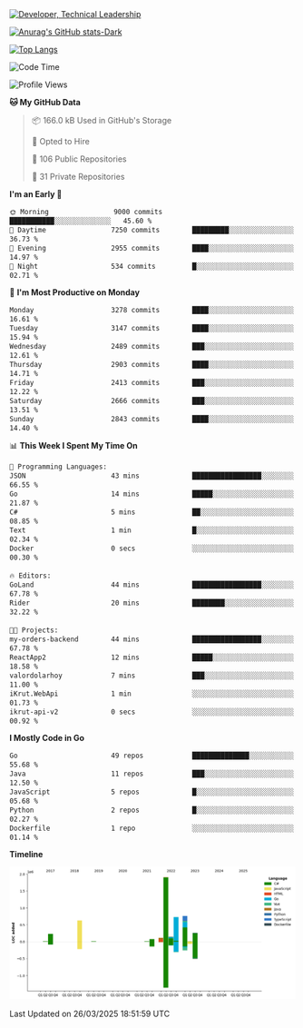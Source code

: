 <div>
  <a href="https://www.linkedin.com/in/arielpineiro/" target="_blank" rel="nofollow noopener noreferrer">
    <img src="https://img.shields.io/badge/-LinkedIn-%230077B5?style=for-the-badge&logo=linkedin&logoColor=white" alt="Developer, Technical Leadership" title="Ariel Piñeiro">
  </a>
</div>

[![Anurag's GitHub stats-Dark](https://github-readme-stats.vercel.app/api?username=arielsrv&show_icons=true&theme=dark#gh-dark-mode-only)](https://github.com/anuraghazra/github-readme-stats#gh-dark-mode-only)

[![Top Langs](https://github-readme-stats.vercel.app/api/top-langs/?username=arielsrv&layout=compact&langs_count=10&theme=dark#gh-dark-mode-only)](https://github.com/anuraghazra/github-readme-stats&theme=dark#gh-dark-mode-only)

<!--START_SECTION:waka-->
![Code Time](http://img.shields.io/badge/Code%20Time-1%2C173%20hrs%2025%20mins-blue)

![Profile Views](http://img.shields.io/badge/Profile%20Views-0-blue)

**🐱 My GitHub Data** 

> 📦 166.0 kB Used in GitHub's Storage 
 > 
> 💼 Opted to Hire
 > 
> 📜 106 Public Repositories 
 > 
> 🔑 31 Private Repositories 
 > 
**I'm an Early 🐤** 

```text
🌞 Morning                9000 commits        ███████████░░░░░░░░░░░░░░   45.60 % 
🌆 Daytime                7250 commits        █████████░░░░░░░░░░░░░░░░   36.73 % 
🌃 Evening                2955 commits        ████░░░░░░░░░░░░░░░░░░░░░   14.97 % 
🌙 Night                  534 commits         █░░░░░░░░░░░░░░░░░░░░░░░░   02.71 % 
```
📅 **I'm Most Productive on Monday** 

```text
Monday                   3278 commits        ████░░░░░░░░░░░░░░░░░░░░░   16.61 % 
Tuesday                  3147 commits        ████░░░░░░░░░░░░░░░░░░░░░   15.94 % 
Wednesday                2489 commits        ███░░░░░░░░░░░░░░░░░░░░░░   12.61 % 
Thursday                 2903 commits        ████░░░░░░░░░░░░░░░░░░░░░   14.71 % 
Friday                   2413 commits        ███░░░░░░░░░░░░░░░░░░░░░░   12.22 % 
Saturday                 2666 commits        ███░░░░░░░░░░░░░░░░░░░░░░   13.51 % 
Sunday                   2843 commits        ████░░░░░░░░░░░░░░░░░░░░░   14.40 % 
```


📊 **This Week I Spent My Time On** 

```text
💬 Programming Languages: 
JSON                     43 mins             █████████████████░░░░░░░░   66.55 % 
Go                       14 mins             █████░░░░░░░░░░░░░░░░░░░░   21.87 % 
C#                       5 mins              ██░░░░░░░░░░░░░░░░░░░░░░░   08.85 % 
Text                     1 min               █░░░░░░░░░░░░░░░░░░░░░░░░   02.34 % 
Docker                   0 secs              ░░░░░░░░░░░░░░░░░░░░░░░░░   00.30 % 

🔥 Editors: 
GoLand                   44 mins             █████████████████░░░░░░░░   67.78 % 
Rider                    20 mins             ████████░░░░░░░░░░░░░░░░░   32.22 % 

🐱‍💻 Projects: 
my-orders-backend        44 mins             █████████████████░░░░░░░░   67.78 % 
ReactApp2                12 mins             █████░░░░░░░░░░░░░░░░░░░░   18.58 % 
valordolarhoy            7 mins              ███░░░░░░░░░░░░░░░░░░░░░░   11.00 % 
iKrut.WebApi             1 min               ░░░░░░░░░░░░░░░░░░░░░░░░░   01.73 % 
ikrut-api-v2             0 secs              ░░░░░░░░░░░░░░░░░░░░░░░░░   00.92 % 
```

**I Mostly Code in Go** 

```text
Go                       49 repos            ██████████████░░░░░░░░░░░   55.68 % 
Java                     11 repos            ███░░░░░░░░░░░░░░░░░░░░░░   12.50 % 
JavaScript               5 repos             █░░░░░░░░░░░░░░░░░░░░░░░░   05.68 % 
Python                   2 repos             █░░░░░░░░░░░░░░░░░░░░░░░░   02.27 % 
Dockerfile               1 repo              ░░░░░░░░░░░░░░░░░░░░░░░░░   01.14 % 
```



**Timeline**

![Lines of Code chart](https://raw.githubusercontent.com/arielsrv/arielsrv/main/assets/bar_graph.png)


 Last Updated on 26/03/2025 18:51:59 UTC
<!--END_SECTION:waka-->
